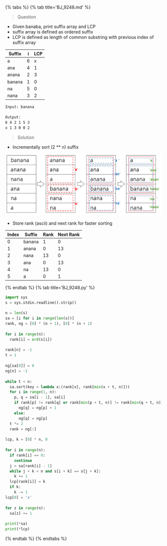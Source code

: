 {% tabs %}
{% tab title='BJ_9248.md' %}

> Question

* Given banaba, print suffix array and LCP
* suffix array is defined as ordered suffix
* LCP is defined as length of common substring with previous index of suffix array

| Suffix | i   | LCP |
| ------ | --- | --- |
| a      | 6   | x   |
| ana    | 4   | 1   |
| anana  | 2   | 3   |
| banana | 1   | 0   |
| na     | 5   | 0   |
| nana   | 3   | 2   |

```txt
Input: banana

Output:
6 4 2 1 5 3
x 1 3 0 0 2
```

> Solution

* Incrementally sort (2 ** n) suffix

![BJ_9248](images/20210527_221330.png)

* Store rank (ascii) and next rank for faster sorting

| Index | Suffix | Rank | Next Rank |
| ----- | ------ | ---- | --------- |
| 0     | banana | 1    | 0         |
| 1     | anana  | 0    | 13        |
| 2     | nana   | 13   | 0         |
| 3     | ana    | 0    | 13        |
| 4     | na     | 13   | 0         |
| 5     | a      | 0    | 1         |

{% endtab %}
{% tab title='BJ_9248.py' %}

```py
import sys
s = sys.stdin.readline().strip()

n = len(s)
sa = [i for i in range(len(s))]
rank, ng = [0] * (n + 1), [0] * (n + 1)

for i in range(n):
  rank[i] = ord(s[i])

rank[n] = -1
t = 1

ng[sa[0]] = 0
ng[n] = -1

while t < n:
  sa.sort(key = lambda x:(rank[x], rank[min(x + t, n)]))
  for i in range(1, n):
    p, q = sa[i - 1], sa[i]
    if rank[p] != rank[q] or rank[min(p + t, n)] != rank[min(q + t, n)]:
      ng[q] = ng[p] + 1
    else:
      ng[q] = ng[p]
  t *= 2
  rank = ng[:]

lcp, k = [0] * n, 0

for i in range(n):
  if rank[i] == 0:
    continue
  j = sa[rank[i] - 1]
  while j + k < n and s[i + k] == s[j + k]:
    k += 1
  lcp[rank[i]] = k
  if k:
    k -= 1
lcp[0] = 'x'

for z in range(n):
  sa[z] += 1

print(*sa)
print(*lcp)
```

{% endtab %}
{% endtabs %}
